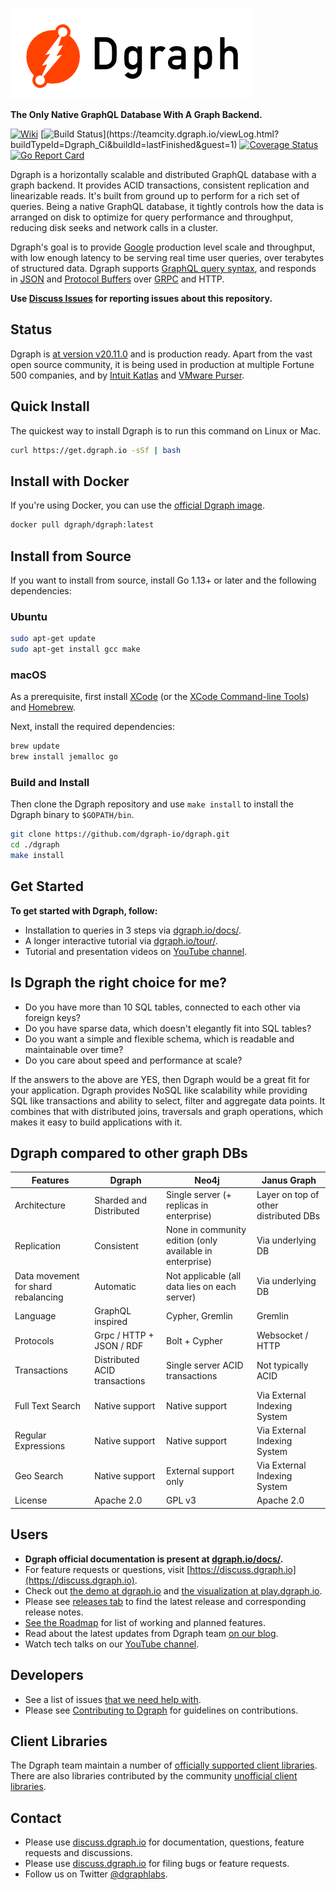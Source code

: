 ![](/logo.png)

**The Only Native GraphQL Database With A Graph Backend.**

[![Wiki](https://img.shields.io/badge/res-wiki-blue.svg)](https://dgraph.io/docs/)
[![Build Status](https://teamcity.dgraph.io/guestAuth/app/rest/builds/buildType:(id:Dgraph_Ci)/statusIcon.svg)](https://teamcity.dgraph.io/viewLog.html?buildTypeId=Dgraph_Ci&buildId=lastFinished&guest=1)
[![Coverage Status](https://coveralls.io/repos/github/dgraph-io/dgraph/badge.svg?branch=master)](https://coveralls.io/github/dgraph-io/dgraph?branch=master)
[![Go Report Card](https://goreportcard.com/badge/github.com/dgraph-io/dgraph)](https://goreportcard.com/report/github.com/dgraph-io/dgraph)

Dgraph is a horizontally scalable and distributed GraphQL database with a graph backend. It provides ACID transactions, consistent replication and linearizable reads. It's built from ground up to perform for
a rich set of queries. Being a native GraphQL database, it tightly controls how the
data is arranged on disk to optimize for query performance and throughput,
reducing disk seeks and network calls in a cluster.


Dgraph's goal is to provide [Google](https://www.google.com) production level scale and throughput,
with low enough latency to be serving real time user queries, over terabytes of structured data.
Dgraph supports [GraphQL query syntax](https://dgraph.io/docs/master/query-language/), and responds in [JSON](http://www.json.org/) and [Protocol Buffers](https://developers.google.com/protocol-buffers/) over [GRPC](http://www.grpc.io/) and HTTP.

**Use [Discuss Issues](https://discuss.dgraph.io/c/issues/dgraph/38) for reporting issues about this repository.**

## Status

Dgraph is [at version v20.11.0][rel] and is production ready. Apart from the vast open source community, it is being used in
production at multiple Fortune 500 companies, and by
[Intuit Katlas](https://github.com/intuit/katlas) and [VMware Purser](https://github.com/vmware/purser).

[rel]: https://github.com/dgraph-io/dgraph/releases/tag/v20.11.0

## Quick Install

The quickest way to install Dgraph is to run this command on Linux or Mac.

```bash
curl https://get.dgraph.io -sSf | bash
```

## Install with Docker

If you're using Docker, you can use the [official Dgraph image](https://hub.docker.com/r/dgraph/dgraph/).

```bash
docker pull dgraph/dgraph:latest
```

## Install from Source

If you want to install from source, install Go 1.13+ or later and the following dependencies:

### Ubuntu

```bash
sudo apt-get update
sudo apt-get install gcc make
```

### macOS

As a prerequisite, first install [XCode](https://apps.apple.com/us/app/xcode/id497799835?mt=12) (or the [XCode Command-line Tools](https://developer.apple.com/downloads/)) and [Homebrew](https://brew.sh/).

Next, install the required dependencies:

```bash
brew update
brew install jemalloc go
```

### Build and Install

Then clone the Dgraph repository and use `make install` to install the Dgraph binary to `$GOPATH/bin`.


```bash
git clone https://github.com/dgraph-io/dgraph.git
cd ./dgraph
make install
```

## Get Started
**To get started with Dgraph, follow:**

- Installation to queries in 3 steps via [dgraph.io/docs/](https://dgraph.io/docs/get-started/).
- A longer interactive tutorial via [dgraph.io/tour/](https://dgraph.io/tour/).
- Tutorial and
presentation videos on [YouTube channel](https://www.youtube.com/channel/UCghE41LR8nkKFlR3IFTRO4w/featured).

## Is Dgraph the right choice for me?

- Do you have more than 10 SQL tables, connected to each other via foreign keys?
- Do you have sparse data, which doesn't elegantly fit into SQL tables?
- Do you want a simple and flexible schema, which is readable and maintainable
  over time?
- Do you care about speed and performance at scale?

If the answers to the above are YES, then Dgraph would be a great fit for your
application. Dgraph provides NoSQL like scalability while providing SQL like
transactions and ability to select, filter and aggregate data points. It
combines that with distributed joins, traversals and graph operations, which
makes it easy to build applications with it.

## Dgraph compared to other graph DBs

| Features | Dgraph | Neo4j | Janus Graph |
| -------- | ------ | ----- | ----------- |
| Architecture | Sharded and Distributed | Single server (+ replicas in enterprise) | Layer on top of other distributed DBs |
| Replication | Consistent | None in community edition (only available in enterprise) | Via underlying DB |
| Data movement for shard rebalancing | Automatic | Not applicable (all data lies on each server) | Via underlying DB |
| Language | GraphQL inspired | Cypher, Gremlin | Gremlin |
| Protocols | Grpc / HTTP + JSON / RDF | Bolt + Cypher | Websocket / HTTP |
| Transactions | Distributed ACID transactions | Single server ACID transactions | Not typically ACID
| Full Text Search | Native support | Native support | Via External Indexing System |
| Regular Expressions | Native support | Native support | Via External Indexing System |
| Geo Search | Native support | External support only | Via External Indexing System |
| License | Apache 2.0 | GPL v3 | Apache 2.0 |

## Users
- **Dgraph official documentation is present at [dgraph.io/docs/](https://dgraph.io/docs/).**
- For feature requests or questions, visit
  [https://discuss.dgraph.io](https://discuss.dgraph.io).
- Check out [the demo at dgraph.io](http://dgraph.io) and [the visualization at
  play.dgraph.io](http://play.dgraph.io/).
- Please see [releases tab](https://github.com/dgraph-io/dgraph/releases) to
  find the latest release and corresponding release notes.
- [See the Roadmap](https://discuss.dgraph.io/t/product-roadmap-2020/8479) for list of
  working and planned features.
- Read about the latest updates from Dgraph team [on our
  blog](https://open.dgraph.io/).
- Watch tech talks on our [YouTube
  channel](https://www.youtube.com/channel/UCghE41LR8nkKFlR3IFTRO4w/featured).

## Developers
- See a list of issues [that we need help with](https://github.com/dgraph-io/dgraph/issues?q=is%3Aissue+is%3Aopen+label%3A%22help+wanted%22).
- Please see [Contributing to Dgraph](https://github.com/dgraph-io/dgraph/blob/master/CONTRIBUTING.md) for guidelines on contributions.

## Client Libraries
The Dgraph team maintain a number of [officially supported client libraries](https://dgraph.io/docs/clients/). There are also libraries contributed by the community [unofficial client libraries](https://dgraph.io/docs/clients#unofficial-dgraph-clients).

## Contact
- Please use [discuss.dgraph.io](https://discuss.dgraph.io) for documentation, questions, feature requests and discussions.
- Please use [discuss.dgraph.io](https://discuss.dgraph.io/c/issues/dgraph/38) for filing bugs or feature requests.
- Follow us on Twitter [@dgraphlabs](https://twitter.com/dgraphlabs).
